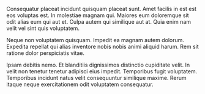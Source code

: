Consequatur placeat incidunt quisquam placeat sunt. Amet facilis in est est eos voluptas est. In molestiae magnam qui. Maiores eum doloremque sit odit alias eum qui aut et. Culpa autem qui similique aut at. Quia enim nam velit vel sint quis voluptatem.
 Neque non voluptatem quisquam. Impedit ea magnam autem dolorum. Expedita repellat qui alias inventore nobis nobis animi aliquid harum. Rem sit ratione dolor perspiciatis vitae.
 Ipsam debitis nemo. Et blanditiis dignissimos distinctio cupiditate velit. In velit non tenetur tenetur adipisci eius impedit. Temporibus fugit voluptatem. Temporibus incidunt natus velit consequuntur similique maxime. Rerum itaque neque exercitationem odit voluptatem consequatur.